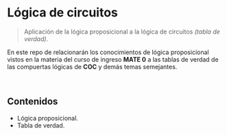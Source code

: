 # Lógica de circuitos
> Aplicación de la lógica proposicional a la lógica de circuitos *(tabla de verdad)*.

En este repo de relacionarán los conocimientos de lógica proposicional vistos en la materia del curso de ingreso **MATE 0** a las tablas de verdad de las compuertas lógicas de **COC** y demás temas semejantes.

<br>

## Contenidos
* Lógica proposicional.
* Tabla de verdad.
